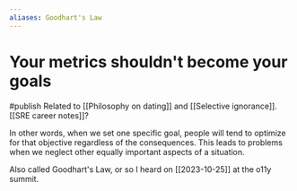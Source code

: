 ```yaml
---
aliases: Goodhart's Law
---
```

# Your metrics shouldn't become your goals
#publish
Related to [[Philosophy on dating]] and [[Selective ignorance]]. [[SRE career notes]]?

In other words, when we set one specific goal, people will tend to optimize for that objective regardless of the consequences. This leads to problems when we neglect other equally important aspects of a situation.

Also called Goodhart's Law, or so I heard on [[2023-10-25]] at the o11y summit.
